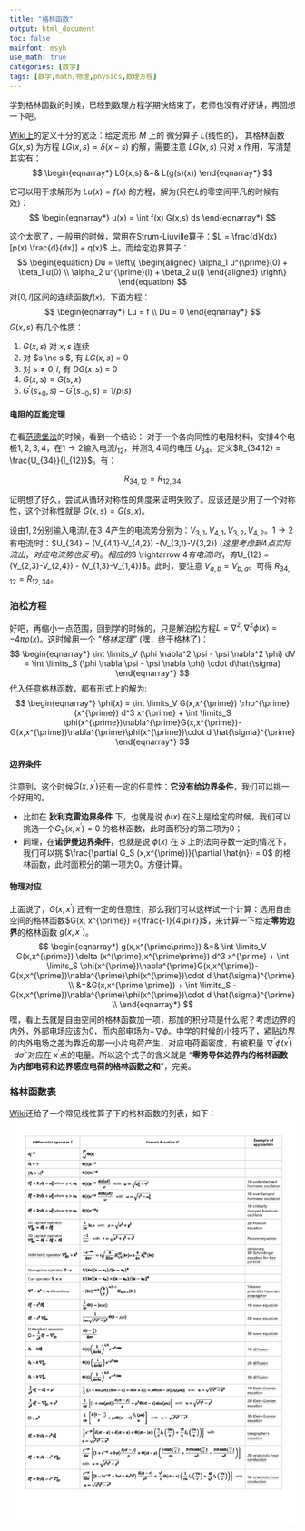 ```yaml
---
title: "格林函数"
output: html_document
toc: false
mainfont: msyh
use_math: true
categories: [数学]
tags: [数学,math,物理,physics,数理方程]
---
```

<meta http-equiv='Content-Type' content='text/html; charset=utf-8' />

学到格林函数的时候，已经到数理方程学期快结束了，老师也没有好好讲，再回想一下吧。

[Wiki上](https://zh.wikipedia.org/wiki/%E6%A0%BC%E6%9E%97%E5%87%BD%E6%95%B8)的定义十分的宽泛：给定流形 $M$ 上的 微分算子 $L$(线性的)， 其格林函数 $G(x,s)$ 为方程 $LG(x, s) = \delta (x-s)$ 的解，需要注意 $LG(x,s)$ 只对 $x$ 作用，写清楚其实有：
$$
\begin{eqnarray*}
LG(x,s) &=& L(g(s)(x))
\end{eqnarray*}
$$

它可以用于求解形为 $Lu(x) = f(x)$ 的方程，解为(只在$L$的零空间平凡的时候有效)：
$$
\begin{eqnarray*}
u(x) = \int f(x) G(x,s) ds
\end{eqnarray*}
$$


这个太宽了，一般用的时候，常用在Strum-Liuville算子：$L = \frac{d}{dx} [p(x) \frac{d}{dx}] + q(x)$ 上。而给定边界算子：
$$
\begin{equation}
Du = \left\{
\begin{aligned}
 \alpha_1 u^{\prime}(0) + \beta_1 u(0) \\
 \alpha_2 u^{\prime}(l) + \beta_2 u(l)
\end{aligned}
\right\}
\end{equation}
$$
对$[0,l]$区间的连续函数$f(x)$，下面方程：
$$
\begin{eqnarray*}
Lu = f \\
Du = 0
\end{eqnarray*}
$$
$G(x,s)$ 有几个性质：

1. $G(x, s )$ 对 $x,s$ 连续
2. 对 $s \ne s $, 有 $LG(x,s)$ = 0
3. 对 $s \ne 0,l$, 有 $DG(x,s)$ = 0
4. $G(x,s ) = G(s,x)$
5. $G^{\prime} (s_{+0},s)-G^{\prime}(s_{-0},s) = 1/p(s)$

#### 电阻的互能定理
在看[范德堡法](https://zh.wikipedia.org/wiki/%E8%8C%83%E5%BE%B7%E5%A0%A1%E6%B3%95)的时候，看到一个结论：
对于一个各向同性的电阻材料，安排4个电极$1,2,3,4$，在$1 \rightarrow 2$输入电流$I_{12}$，并测$3,4$间的电压 $U_{34}$。定义$R_{34,12} = \frac{U_{34}}{I_{12}}$。有：

$$
R_{34,12} = R_{12,34}
$$

证明想了好久，尝试从循环对称性的角度来证明失败了。应该还是少用了一个对称性，这个对称性就是 $G(x,s ) = G(s,x)$。

设由$1,2$分别输入电流$I$,在$3,4$产生的电流势分别为：$V_{3,1},V_{4,1}, V_{3,2}, V_{4,2}$。$1 \rightarrow 2$有电流$I$时：$U_{34} = (V_{4,1}-V_{4,2}) -(V_{3,1}-V{3,2}) $(这里考虑到$4$点实际流出，对应电流势也反号)。相应的$3 \rightarrow 4$有电流$I$时，有$U_{12} = (V_{2,3}-V_{2,4}) - (V_{1,3}-V_{1,4})$。此时，要注意 $V_{a,b} = V_{b,a}$。可得 $R_{34,12} = R_{12,34}$。

### 泊松方程
好吧，再缩小一点范围，回到学的时候的，只是解泊松方程$L = \nabla^2, \nabla^2 \phi(x) = -4\pi\rho(x)$。这时候用一个 *“格林定理”* (嘿，终于格林了)：
$$
\begin{eqnarray*}
\int \limits_V (\phi \nabla^2 \psi - \psi \nabla^2 \phi) dV = \int \limits_S (\phi \nabla \psi - \psi \nabla \phi) \cdot d\hat{\sigma}
\end{eqnarray*}
$$
代入任意格林函数，都有形式上的解为:
$$
\begin{eqnarray*}
\phi(x) = 
\int \limits_V G(x,x^{\prime}) \rho^{\prime} (x^{\prime}) d^3 x^{\prime} + 
\int \limits_S \phi(x^{\prime})\nabla^{\prime}G(x,x^{\prime})- G(x,x^{\prime})\nabla^{\prime}\phi(x^{\prime})\cdot d \hat{\sigma}^{\prime}
\end{eqnarray*}
$$

#### 边界条件

注意到，这个时候$G(x,x^{\prime})$还有一定的任意性：**它没有给边界条件**，我们可以挑一个好用的。
* 比如在 **狄利克雷边界条件** 下，也就是说 $\phi(x)$ 在$S$上是给定的时候，我们可以挑选一个$G_S (x,x^{\prime}) = 0$ 的格林函数，此时面积分的第二项为0；
* 同理，在**诺伊曼边界条件**，也就是说 $\phi(x)$ 在 $S$ 上的法向导数一定的情况下，我们可以挑 $\frac{\partial G_S (x,x^{\prime})}{\partial \hat{n}} = 0$ 的格林函数，此时面积分的第一项为0。方便计算。

#### 物理对应
上面说了，$G(x,x^{\prime})$ 还有一定的任意性，那么我们可以这样试一个计算：选用自由空间的格林函数$G(x, x^{\prime}) ={\frac{-1}{4\pi r}}$，来计算一下给定**零势边界**的格林函数 $g(x,x^{\prime \prime})$。
$$
\begin{eqnarray*}
g(x,x^{\prime\prime}) &=& \int \limits_V G(x,x^{\prime}) \delta (x^{\prime},x^{\prime\prime}) d^3 x^{\prime} + 
\int \limits_S \phi(x^{\prime})\nabla^{\prime}G(x,x^{\prime})- G(x,x^{\prime})\nabla^{\prime}\phi(x^{\prime})\cdot d \hat{\sigma}^{\prime} \\
&=&G(x,x^{\prime \prime}) + \int \limits_S - G(x,x^{\prime})\nabla^{\prime}\phi(x^{\prime})\cdot d \hat{\sigma}^{\prime} \\
\end{eqnarray*}
$$
嘿，看上去就是自由空间的格林函数加一项，那加的积分项是什么呢？考虑边界的内外，外部电场应该为0，而内部电场为$-\nabla \phi$。中学的时候的小技巧了，紧贴边界的内外电场之差为靠近的那一小片电荷产生，对应电荷面密度，有被积量 $\nabla^{\prime}\phi(x^{\prime})\cdot d \hat{\sigma}^{\prime}$ 对应在 $x^{\prime}$点的电量。所以这个式子的含义就是 “**零势导体边界内的格林函数为内部电荷和边界感应电荷的格林函数之和**”，完美。


### 格林函数表 ###
[Wiki](https://en.wikipedia.org/wiki/Green%27s_function#Table_of_Green's_functions)还给了一个常见线性算子下的格林函数的列表，如下：
![格林函数列表](./img/1683180460.png)
